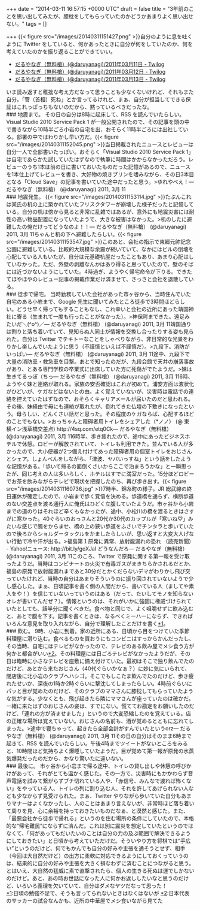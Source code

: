 
+++
date = "2014-03-11 16:57:15 +0000 UTC"
draft = false
title = "3年前のことを思い出してみたが、膝枕をしてもらっていたのかどうかあまりよく思い出せない。"
tags = []

+++
{{< figure src="/images/20140311151427.png"  >}}自分のように息を吐くように Twitter をしていると、何かあったときに自分が何をしていたのか、何を考えていたのかを振り返ることができていい。

<ul>
<li><a href="http://twilog.org/daruyanagi/date-110311">だるやなぎ（無料槍）(@daruyanagi)/2011年03月11日 - Twilog</a></li>
<li><a href="http://twilog.org/daruyanagi/date-110312">だるやなぎ（無料槍）(@daruyanagi)/2011年03月12日 - Twilog</a></li>
<li><a href="http://twilog.org/daruyanagi/date-110313">だるやなぎ（無料槍）(@daruyanagi)/2011年03月13日 - Twilog</a></li>
</ul>いま読み返すと稚拙な考え方だなって思うことも少なくないけれど、それもまた自分。「菅（首相）死ね」とか言ってるけれど、まぁ、自分が担当してできる保証はこれっぽっちもないのだから、黙っているべきだったな。

<div class="section">
    ### 地震まで。
    その日の自分は8時に起床して、RSS を読んでいたらしい。Visual Studio 2010 Service Pack 1 が一般公開されたので、その記事を頭の中で書きながら10時半ごろ小岩の自宅を出、おそらく11時半ごろには出社している。部署の中ではわりかし早い方だ。{{< figure src="/images/20140311152045.png"  >}}当日掲載されたニュースとレビューは自分一人で全部書いたっぽい。おそらく「Visual Studio 2010 Service Pack 1」は自宅であらかた試していたはずなので執筆に時間はかからなかっただろう。レビューのうち1本は前の日に書いておいたものだった記憶があるので、ニュースを1本仕上げてレビューを書き、大好物の焼きプリンを嗜みながら、その日3本目となる「Cloud Save」の記事を書いていた途中だったと思う。>ゆれやべえ！— だるやなぎ（無料槍） (@daruyanagi) 2011, 3月 11<br/>


</div>
<div class="section">
    ### 地震発生。
    {{< figure src="/images/20140311153114.jpg"  >}}たぶんこれは某氏の机の上に築かれていたフリスクタワーが崩壊した様子だったと記憶している。自分の机は傍から見ると非常に乱雑ではあるが、意外にも地震災害には耐性の高い物品配置になっていたようで、大きな被害はなかった。>机のしたに避難したの俺だけってどうなのよ！！— だるやなぎ（無料槍） (@daruyanagi) 2011, 3月 11ちゃんと机の下へ避難したらしい。{{< figure src="/images/20140311153547.jpg"  >}}このあと、会社の指示で東郷元帥記念公園に避難している。比較的大規模な余震が続いていて、なかにはビルの倒壊を心配している人もいたが、自分は元基礎杭屋だったこともあり、あまり心配はしていなかった。ただ、外壁の剥離なんかはあり得ると思っていたので、壁のそばには近づかないようにしていた。4時過ぎ、ようやく帰宅命令が下りる。できたてほやほやのレビュー記事の掲載作業だけ済ませて、さっさと会社を退散している。

</div>
<div class="section">
    ### 徒歩で帰宅。
    当時勤務していた会社があった市ヶ谷から、当時住んでいた自宅のある小岩まで、Google 先生に聞いてみたところ徒歩で3時間ほどらしい。どうせ早く帰ってもすることもなし、これ幸いと会社の近所にあった靖国神社に寄る（生まれて一度も行ったことがなかった）。>神保町まできた。遠足みたいだ＼(^o^)／— だるやなぎ（無料槍） (@daruyanagi) 2011, 3月 11靖国通りは割りと落ち着いていて、見知らぬ人同士が情報を交換し合ったりする姿も見られた。自分は Twitter でテキトーなことをしゃべりながら、非日常的な光景をわりかし楽しんでいたように思う（不謹慎といえば不謹慎だ）。>九段下。消防がいっぱい— だるやなぎ（無料槍） (@daruyanagi) 2011, 3月 11途中、九段下で大量の消防車・救急車を目撃。あとで知ったのだが、九段会館で天井の崩落事故があり、とある専門学校の卒業式に出席していた方に死傷がでたようだ。>妹は生きてるっぽ（ちっ— だるやなぎ（無料槍） (@daruyanagi) 2011, 3月 116時、ようやく妹と連絡が取れる。家族の安否確認はこれが初めて。浦安方面は液状化がひどいが、ケガなどはないとの由。よく覚えていないが、災害時は電話での連絡を控えていたはずなので、おそらくキャリアメールが届いたのだと思われる。その後、妹経由で母にも連絡が取れたが、倒れてきた仏壇の下敷きになったという。母らしい、どんくさい話だと思った。その程度のケガならば、心配するほどのことでもない。>おっちゃんと障碍者用トイレをシェアした（*ノノ） (@ 東横イン浅草橋交差点) http://4sq.com/etq0Ck— だるやなぎ（無料槍） (@daruyanagi) 2011, 3月 116時半、歩き疲れたので、途中にあったビジネスホテルで休憩。ロビーが解放されていて、トイレも利用できた。並んでいる人が多かったので、大小便器が2つ備え付けてあった障碍者用の個室トイレをおじさんとシェア。しょんべんをしながら、「津波、ヤバいっすね」という話をしたような記憶がある。「歩いて帰るの面倒くさいからここで泊まろうかな」と一瞬思ったが、同じ考えの人は多いらしく、ホテルはすでに満室だった。15分ほどロビーでお茶を飲みながらテレビで現状を把握したのち、再び歩き出す。{{< figure src="/images/20140311160736.jpg"  >}}7時半、錦糸町の様子。JR 総武線の終日運休が確定したので、小岩まで歩く覚悟を決める。歩道橋を通らず、横断歩道のない交差点を渡る通行人に俺氏はひどく立腹していたようだ。市ヶ谷から小岩までの道のりはそれほど辛くもなかったが、途中、小松川の橋を渡るときはさすがに寒かった。40ぐらいのおっさんと20代か30代のカップルが「寒いね♡」みたいな感じで腕をからませ、橋の上の狭い歩道をふさいでチンタラと歩いていたので後ろからショルダータックルをかましたらしいが、思い返すと大変大人げない行動で冷や汗が出る。>福島第１原発に異常、放射能漏れの恐れ （読売新聞） - Yahoo!ニュース: http://bit.ly/goXJaI どうなんだろ— だるやなぎ（無料槍） (@daruyanagi) 2011, 3月 11このころ、Twitter で原発に関する第一報を受け取ったようだ。当時はコンビナートの火災で有毒ガスがまきちらかされるだとか、福島の原発で放射能漏れまであと30分だとかくだらないデマがわりかし飛び交っていたけれど、当時の自分はあまりそういうのに振り回されていないようで少し感心した。まぁ、日頃記事を書く側の人間だから、書いている人（ましてや素人をや！）を信じていないっていうのはある（だって、たいしてモノを知らないオレが書いてんだぜ？）。情報というのは、それがいかに強固に権威づけられていたとしても、話半分に聞くべきだ。食べ物と同じで、よく咀嚼せずに飲み込むと、あとで腹を下す。記事を書くときは、なるべくミーハーにならず、できればいろんな意見を取り入れながら、自分で理解したことだけを書く<a href="#f1" name="fn1" title="日頃の勉強不足で、そうも言ってられないときはなくはないが">*1</a>。

</div>
<div class="section">
    ### 飲む。
    9時、小岩に到着。家の近所にある、日頃から目をつけていた季節料理屋に滑り込む。食べるものを買おうにもコンビニはすっからかんだったし、その当時、自宅にはテレビがなかったので、テレビのある飲み屋でメシ食う方が何かと都合がいい<a href="#f2" name="fn2" title="日本代表のサッカーの試合なんかも、近所の中華屋でメシ食いながら見てた">*2</a>。その料理屋には日ごろテレビがなかったようだが、その日は臨時に小さなテレビを座敷に備え付けていた。最初はそこで独り飲んでたのだけど、あとから来たおじさん（40代ぐらいかなぁ？）に妙に気にいられて、閉店後に北小岩のクラブへハシゴ。そこでもしこたま飲んでたのだけど、歩き疲れたせいか、深夜の1時か2時ぐらいに撃沈してしまったらしい。4時前ぐらいにパッと目が覚めたのだけど、そのクラブのママさんに膝枕してもらっていたような気がする。少なくとも、飛び起きたら隣にママさんが座っていたのは確かだ。一緒に来たはずのおじさんの姿は、すでにない。慌ててお勘定をお願いしたのだけど、「連れの方が済ませました」というので大変恐縮したのを覚えている。店の正確な場所は覚えていない。おじさんの名前も、酒が覚めるとともに忘れてしまった。>途中で寝ちゃって、起きたら全部会計がすんでいたというorz— だるやなぎ（無料槍） (@daruyanagi) 2011, 3月 11その日の自分はそのまま6時まで起きて、RSS を読んでいたらしい。午後4時までツイートがないところをみると、10時間ほど気持ちよく爆睡していたようだ。目が覚めて第一報が原発の水蒸気爆発だったのだから、かなり驚いたに違いない。

</div>
<div class="section">
    ### 最後に。
    市ヶ谷から小岩まで帰る途中、トイレの貸し出しや休憩の呼びかけがあって、それがとても温かく感じた。その一方で、災害時にもかかわらず音声電話を試みて繋がらずブチ切れている人や、「赤信号、みんなで渡れば怖くない」をやっている人、トイレの列に割り込む人、それを許してあげられない人なども少なからず見受けられた。まぁ、Twitter やりながら歩いていた自分もあまりマナーはよくなかったし、人のことはあまり言えないが、非常時ほど落ち着いて周りを見、心に余裕を持っておきたいものだなぁ、と漠然と感じた。また、「最悪会社から徒歩で帰れる」というのを住む場所の条件にしていたので、本格的な“帰宅難民”にならずに済んだ。これは別に震災を想定していたというのではなくて、「何があってもだいたいのことは自分の力の及ぶ範囲で解決できるようにしておきたい」と日頃から考えていただけだ。そういやり方を将棋では“手広い”というのだけど、何でもかんでも自分の好みや主張を通そうとせず、相手（今回は大自然だけど）の出方に柔軟に対応できるようにしておくっていうのは、結果的に自分の好みや主張を大きく損なわずに済むことにつながると思う。とはいえ、大自然の猛威に素で直撃されたら、個人の生きる死ぬは運でしかないのだけど。あと、あの時お世話になった人に何かお返ししたいなと思うのだけど、いろいろ義理を欠いていて、自分はダメなヤツだなって思った！

</div><div class="footnote">
<a href="#fn1" name="f1" class="footnote-number">*1</a><span class="footnote-delimiter">:</span><span class="footnote-text">日頃の勉強不足で、そうも言ってられないときはなくはないが</span>
<a href="#fn2" name="f2" class="footnote-number">*2</a><span class="footnote-delimiter">:</span><span class="footnote-text">日本代表のサッカーの試合なんかも、近所の中華屋でメシ食いながら見てた</span>
</div>

